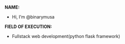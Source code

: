 **NAME:** 
 
- Hi, I’m @binarymusa


**FIELD OF EXECUTION:**  
 
 - Fullstack web development(python flask framework)
 

<!---
binarymusa/binarymusa is a ✨ special ✨ repository because its `README.md` (this file) appears on your GitHub profile.
You can click the Preview link to take a look at your changes.
--->
